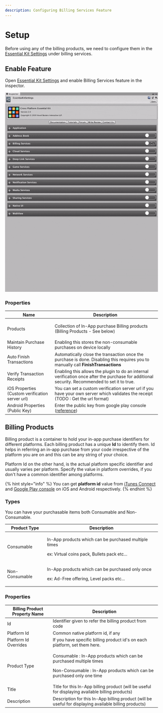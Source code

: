 ```yaml
---
description: Configuring Billing Services Feature
---
```


# Setup

Before using any of the billing products, we need to configure them in the [Essential Kit Settings](../../plugin-overview/settings.md) under billing services.

## Enable Feature

Open [Essential Kit Settings](../../plugin-overview/settings.md) and enable Billing Services feature in the inspector.

![Enable Billing Services feature from Essential Kit Settings](../../.gitbook/assets/EnableBillingServices.gif)

### Properties

| Name                                            | Description                                                                                                                                    |
| ----------------------------------------------- | ---------------------------------------------------------------------------------------------------------------------------------------------- |
| Products                                        | <p>Collection of In-App purchase Billing products <br>(Billing Products - See below)</p>                                                       |
| Maintain Purchase History                       | Enabling this stores the non-consumable purchases on device locally                                                                            |
| Auto Finish Transactions                        | Automatically close the transaction once the purchase is done. Disabling this requires you to manually call **FinishTransactions**             |
| Verify Transaction Receipts                     | Enabling this allows the plugin to do an internal verification once after the purchase for additional security. Recommended to set it to true. |
| iOS Properties (Custom verification server url) | You can set a custom verification server url if you have your own server which validates the receipt (TODO : Get the url format)               |
| Android Properties (Public Key)                 | Enter the public key from google play console ([reference](android.md))                                                                        |

## Billing Products

Billing product is a container to hold your in-app purchase identifiers for different platforms. Each billing product has a unique **Id** to identify them. Id helps in referring an in-app purchase from your code irrespective of the platform you are on and this can be any string of your choice.

Platform Id on the other hand, is the actual platform specific identifier and usually varies per platform. Specify the value in platform overrides, if you don't have a common identifier among platforms.&#x20;

{% hint style="info" %}
You can get **platform id** value from [iTunes Connect](ios.md#create-an-in-app-purchase) and [Google Play console](android.md#create-in-app-products) on  iOS and Android respectively.&#x20;
{% endhint %}

### Types

You can have your purchasable items both Consumable and Non-Consumable.

| Product Type   | Description                                                                                                    |
| -------------- | -------------------------------------------------------------------------------------------------------------- |
| Consumable     | <p>In-App products which can be purchased multiple times</p><p>ex: Virtual coins pack, Bullets pack etc...</p> |
| Non-Consumable | <p>In-App products which can be purchased only once</p><p>ex: Ad-Free offering, Level packs etc...</p>         |

### Properties

| Billing Product Property Name | Description                                                                                                                                                  |
| ----------------------------- | ------------------------------------------------------------------------------------------------------------------------------------------------------------ |
| Id                            | Identifier given to refer the billing product from code                                                                                                      |
| Platform Id                   | Common native platform id, if any                                                                                                                            |
| Platform Id Overrides         | If you have specific billing product id's on each platform, set them here.                                                                                   |
| Product Type                  | <p>Consumable : In-App products which can be purchased multiple times</p><p></p><p>Non-Consumable : In-App products which can be purchased only one time</p> |
| Title                         | Title for this In-App billing product (will be useful for displaying available billing products)                                                             |
| Description                   | Description for this In-App billing product (will be useful for displaying available billing products)                                                       |

